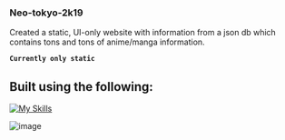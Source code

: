 ### Neo-tokyo-2k19

Created a static, UI-only website with information from a json db which contains tons and tons of anime/manga information.

**` Currently only static `**


## Built using the following:

[![My Skills](https://skillicons.dev/icons?i=html,css,ts,angular)](https://skillicons.dev)


![image](https://github.com/mvykool/neo-tokyo-2k19/assets/87054757/4240feaf-cb5b-4a7c-bed7-facc9650a468)
